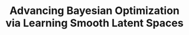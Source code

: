 ---
title: "Advancing Bayesian Optimization via Learning Smooth Latent Spaces"
authors: "Seunghun Lee<sup>*</sup>, **Jaewon Chu<sup>*</sup>**, Sihyeon Kim<sup>*</sup>, Juyeon Ko, Hyunwoo J. Kim"
venue: "_Advances in Neural Information Processing Systems_ **(NeurIPS)**, 2023"
year: 2023
url: "https://arxiv.org/pdf/2310.20258"
---